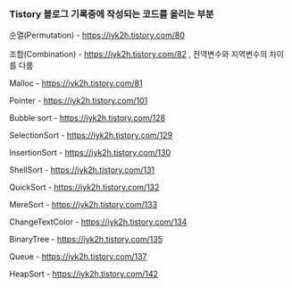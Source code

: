 ### Tistory 블로그 기록중에 작성되는 코드를 올리는 부분

순열(Permutation) - https://iyk2h.tistory.com/80

조합(Combination) - https://iyk2h.tistory.com/82 , 전역변수와 지역변수의 차이를 다룸

Malloc - https://iyk2h.tistory.com/81

Pointer - https://iyk2h.tistory.com/101

Bubble sort - https://iyk2h.tistory.com/128

SelectionSort - https://iyk2h.tistory.com/129

InsertionSort - https://iyk2h.tistory.com/130

ShellSort - https://iyk2h.tistory.com/131

QuickSort - https://iyk2h.tistory.com/132

MereSort - https://iyk2h.tistory.com/133

ChangeTextColor - https://iyk2h.tistory.com/134

BinaryTree - https://iyk2h.tistory.com/135

Queue - https://iyk2h.tistory.com/137 

HeapSort - https://iyk2h.tistory.com/142
